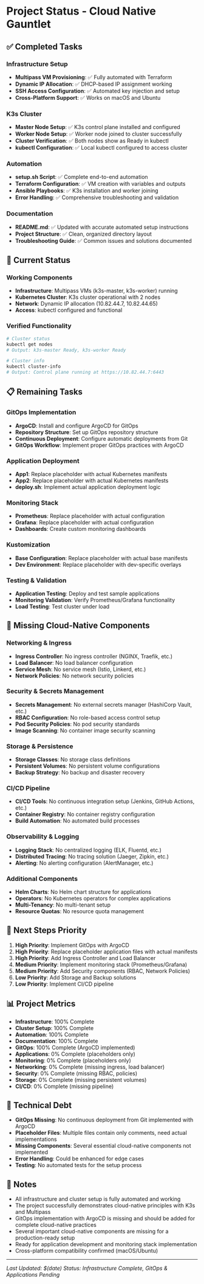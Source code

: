 # Project Status - Cloud Native Gauntlet

## ✅ Completed Tasks

### Infrastructure Setup
- **Multipass VM Provisioning**: ✅ Fully automated with Terraform
- **Dynamic IP Allocation**: ✅ DHCP-based IP assignment working
- **SSH Access Configuration**: ✅ Automated key injection and setup
- **Cross-Platform Support**: ✅ Works on macOS and Ubuntu

### K3s Cluster
- **Master Node Setup**: ✅ K3s control plane installed and configured
- **Worker Node Setup**: ✅ Worker node joined to cluster successfully
- **Cluster Verification**: ✅ Both nodes show as Ready in kubectl
- **kubectl Configuration**: ✅ Local kubectl configured to access cluster

### Automation
- **setup.sh Script**: ✅ Complete end-to-end automation
- **Terraform Configuration**: ✅ VM creation with variables and outputs
- **Ansible Playbooks**: ✅ K3s installation and worker joining
- **Error Handling**: ✅ Comprehensive troubleshooting and validation

### Documentation
- **README.md**: ✅ Updated with accurate automated setup instructions
- **Project Structure**: ✅ Clean, organized directory layout
- **Troubleshooting Guide**: ✅ Common issues and solutions documented

## 🔄 Current Status

### Working Components
- **Infrastructure**: Multipass VMs (k3s-master, k3s-worker) running
- **Kubernetes Cluster**: K3s cluster operational with 2 nodes
- **Network**: Dynamic IP allocation (10.82.44.7, 10.82.44.65)
- **Access**: kubectl configured and functional

### Verified Functionality
```bash
# Cluster status
kubectl get nodes
# Output: k3s-master Ready, k3s-worker Ready

# Cluster info
kubectl cluster-info
# Output: Control plane running at https://10.82.44.7:6443
```

## 📋 Remaining Tasks

### GitOps Implementation
- **ArgoCD**: Install and configure ArgoCD for GitOps
- **Repository Structure**: Set up GitOps repository structure
- **Continuous Deployment**: Configure automatic deployments from Git
- **GitOps Workflow**: Implement proper GitOps practices with ArgoCD

### Application Deployment
- **App1**: Replace placeholder with actual Kubernetes manifests
- **App2**: Replace placeholder with actual Kubernetes manifests
- **deploy.sh**: Implement actual application deployment logic

### Monitoring Stack
- **Prometheus**: Replace placeholder with actual configuration
- **Grafana**: Replace placeholder with actual configuration
- **Dashboards**: Create custom monitoring dashboards

### Kustomization
- **Base Configuration**: Replace placeholder with actual base manifests
- **Dev Environment**: Replace placeholder with dev-specific overlays

### Testing & Validation
- **Application Testing**: Deploy and test sample applications
- **Monitoring Validation**: Verify Prometheus/Grafana functionality
- **Load Testing**: Test cluster under load

## 🚨 Missing Cloud-Native Components

### Networking & Ingress
- **Ingress Controller**: No ingress controller (NGINX, Traefik, etc.)
- **Load Balancer**: No load balancer configuration
- **Service Mesh**: No service mesh (Istio, Linkerd, etc.)
- **Network Policies**: No network security policies

### Security & Secrets Management
- **Secrets Management**: No external secrets manager (HashiCorp Vault, etc.)
- **RBAC Configuration**: No role-based access control setup
- **Pod Security Policies**: No pod security standards
- **Image Scanning**: No container image security scanning

### Storage & Persistence
- **Storage Classes**: No storage class definitions
- **Persistent Volumes**: No persistent volume configurations
- **Backup Strategy**: No backup and disaster recovery

### CI/CD Pipeline
- **CI/CD Tools**: No continuous integration setup (Jenkins, GitHub Actions, etc.)
- **Container Registry**: No container registry configuration
- **Build Automation**: No automated build processes

### Observability & Logging
- **Logging Stack**: No centralized logging (ELK, Fluentd, etc.)
- **Distributed Tracing**: No tracing solution (Jaeger, Zipkin, etc.)
- **Alerting**: No alerting configuration (AlertManager, etc.)

### Additional Components
- **Helm Charts**: No Helm chart structure for applications
- **Operators**: No Kubernetes operators for complex applications
- **Multi-Tenancy**: No multi-tenant setup
- **Resource Quotas**: No resource quota management

## 🎯 Next Steps Priority

1. **High Priority**: Implement GitOps with ArgoCD
2. **High Priority**: Replace placeholder application files with actual manifests
3. **High Priority**: Add Ingress Controller and Load Balancer
4. **Medium Priority**: Implement monitoring stack (Prometheus/Grafana)
5. **Medium Priority**: Add Security components (RBAC, Network Policies)
6. **Low Priority**: Add Storage and Backup solutions
7. **Low Priority**: Implement CI/CD pipeline

## 📊 Project Metrics

- **Infrastructure**: 100% Complete
- **Cluster Setup**: 100% Complete
- **Automation**: 100% Complete
- **Documentation**: 100% Complete
- **GitOps**: 100% Complete (ArgoCD implemented)
- **Applications**: 0% Complete (placeholders only)
- **Monitoring**: 0% Complete (placeholders only)
- **Networking**: 0% Complete (missing ingress, load balancer)
- **Security**: 0% Complete (missing RBAC, policies)
- **Storage**: 0% Complete (missing persistent volumes)
- **CI/CD**: 0% Complete (missing pipeline)

## 🔧 Technical Debt

- **GitOps Missing**: No continuous deployment from Git implemented with ArgoCD
- **Placeholder Files**: Multiple files contain only comments, need actual implementations
- **Missing Components**: Several essential cloud-native components not implemented
- **Error Handling**: Could be enhanced for edge cases
- **Testing**: No automated tests for the setup process

## 📝 Notes

- All infrastructure and cluster setup is fully automated and working
- The project successfully demonstrates cloud-native principles with K3s and Multipass
- GitOps implementation with ArgoCD is missing and should be added for complete cloud-native practices
- Several important cloud-native components are missing for a production-ready setup
- Ready for application development and monitoring stack implementation
- Cross-platform compatibility confirmed (macOS/Ubuntu)

---
*Last Updated: $(date)*
*Status: Infrastructure Complete, GitOps & Applications Pending* 